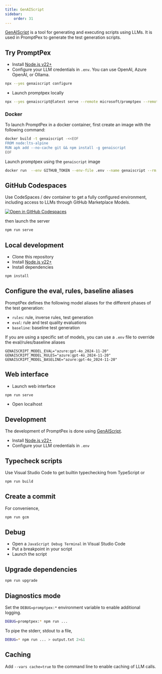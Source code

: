 ```yaml
---
title: GenAIScript
sidebar:
    order: 31
---
```


[GenAIScript](https://microsoft.github.io/genaiscript) is a tool for generating and executing scripts using LLMs. It is used in PromptPex to generate the test generation scripts.

## Try PromptPex

- Install [Node.js v22+](https://nodejs.org/)
- Configure your LLM credentials in `.env`. You can use OpenAI, Azure OpenAI, or Ollama.

```sh wrap
npx --yes genaiscript configure
```

- Launch promptpex locally

```sh wrap
npx --yes genaiscript@latest serve --remote microsoft/promptpex --remote-branch dev
```

### Docker

To launch PromptPex in a docker container, first create an image with the following command:

```sh wrap
docker build -t genaiscript -<<EOF
FROM node:lts-alpine
RUN apk add --no-cache git && npm install -g genaiscript
EOF
```

Launch promptpex using the `genaiscript` image

```sh wrap
docker run  --env GITHUB_TOKEN --env-file .env --name genaiscript --rm -it --expose 8003 -p 8003:8003 -v ${PWD}:/workspace -w /workspace genaiscript genaiscript serve --network --remote microsoft/promptpex --remote-branch dev
```

## GitHub Codespaces

Use CodeSpaces / dev container to get a fully configured environment, including access to LLMs through GitHub Marketplace Models.

[![Open in GitHub Codespaces](https://github.com/codespaces/badge.svg)](https://github.com/codespaces/new?hide_repo_select=true&ref=main&repo=microsoft/promptpex)

then launch the server

```sh
npm run serve
```

## Local development

- Clone this repository
- Install [Node.js v22+](https://nodejs.org/)
- Install dependencies

```sh
npm install
```

## Configure the eval, rules, baseline aliases

PromptPex defines the following model aliases for the different phases of the test generation:

- `rules`: rule, inverse rules, test generation
- `eval`: rule and test quality evaluations
- `baseline`: baseline test generation

If you are using a specific set of models, you can use a `.env` file to override the eval/rules/baseline aliases

```text
GENAISCRIPT_MODEL_EVAL="azure:gpt-4o_2024-11-20"
GENAISCRIPT_MODEL_RULES="azure:gpt-4o_2024-11-20"
GENAISCRIPT_MODEL_BASELINE="azure:gpt-4o_2024-11-20"
```

## Web interface

- Launch web interface

```sh
npm run serve
```

- Open localhost

## Development

The development of PromptPex is done using [GenAIScript](https://microsoft.github.io/genaiscript).

- Install [Node.js v22+](https://nodejs.org/)
- Configure your LLM credentials in `.env`

## Typecheck scripts

Use Visual Studio Code to get builtin typechecking from TypeScript or

```sh
npm run build
```

## Create a commit

For convenience,

```sh
npm run gcm
```

## Debug

- Open a `JavaScript Debug Terminal` in Visual Studio Code
- Put a breakpoint in your script
- Launch the script

## Upgrade dependencies

```sh
npm run upgrade
```

## Diagnostics mode

Set the `DEBUG=promptpex:*` environment variable to enable additional logging.

```sh
DEBUG=promptpex:* npm run ...
```

To pipe the stderr, stdout to a file,

```sh
DEBUG=* npm run ... > output.txt 2>&1
```

## Caching

Add `--vars cache=true` to the command line to enable caching of LLM calls.
